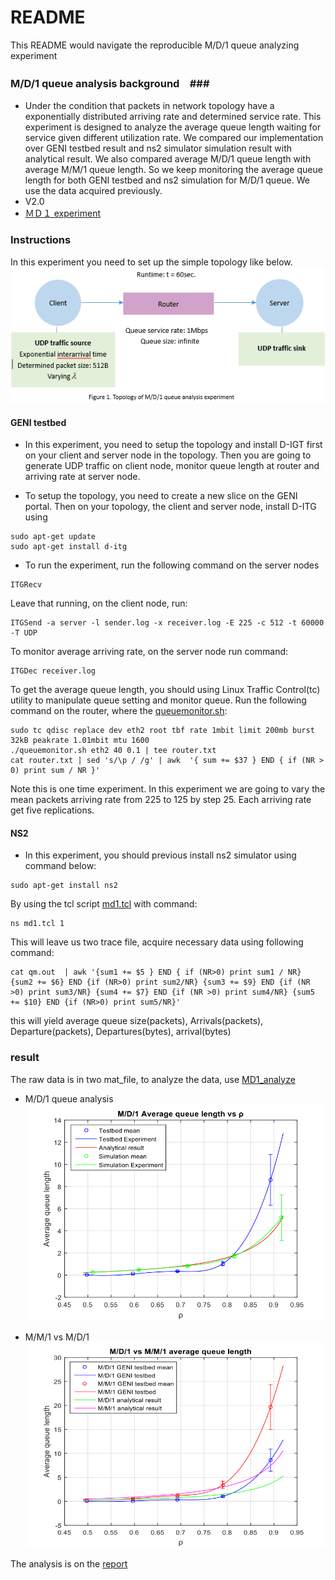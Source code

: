 # README #

This README would navigate the reproducible M/D/1 queue analyzing experiment

### M/D/1 queue analysis background　###

* Under the condition that packets in network topology have a exponentially distributed arriving rate and determined service rate. This experiment is designed to analyze the average queue length waiting for service given different utilization rate. We compared our implementation over GENI testbed result and ns2 simulator simulation result with analytical result. We also compared average M/D/1 queue length with average M/M/1 queue length.
So we keep monitoring the average queue length for both GENI testbed and ns2 simulation for M/D/1 queue. We use the data acquired previously. 
* V2.0
* [ＭＤ１ experiment](https://bitbucket.org/bubbledoodle/el7353-sl5352)

### Instructions ###
In this experiment you need to set up the simple topology like below.
![Alt text](topology.png)

#### GENI testbed ####
* In this experiment, you need to setup the topology and install D-IGT first on your client and server node in the topology. Then you are going to generate UDP traffic on client node, monitor queue length at router and arriving rate at server node.

* To setup the topology, you need to create a new slice on the GENI portal. Then on your topology, the client and server node, install D-ITG using 
```
sudo apt-get update 
sudo apt-get install d-itg
```
* To run the experiment, run the following command on the server nodes
```
ITGRecv
```
Leave that running, on the client node, run:
```
ITGSend -a server -l sender.log -x receiver.log -E 225 -c 512 -t 60000 -T UDP
```
To monitor average arriving rate, on the server node run command:
```
ITGDec receiver.log
```
To get the average queue length, you should using Linux Traffic Control(tc) utility to manipulate queue setting and monitor queue. Run the following command on the router, where the [queuemonitor.sh](https://bitbucket.org/bubbledoodle/el7353-sl5352/raw/95be027bc4f6a6238fda12b6df0e44832c4e02cf/queuemonitor.sh):
```
sudo tc qdisc replace dev eth2 root tbf rate 1mbit limit 200mb burst 32kB peakrate 1.01mbit mtu 1600
./queuemonitor.sh eth2 40 0.1 | tee router.txt
cat router.txt | sed 's/\p / /g' | awk  '{ sum += $37 } END { if (NR > 0) print sum / NR }'
```
Note this is one time experiment. In this experiment we are going to vary the mean packets arriving rate from 225 to 125 by step 25. Each arriving rate get five replications.

#### NS2 ####
* In this experiment, you should previous install ns2 simulator using command below:
```
sudo apt-get install ns2
```
By using the tcl script [md1.tcl](https://bitbucket.org/bubbledoodle/el7353-sl5352/raw/95be027bc4f6a6238fda12b6df0e44832c4e02cf/MD1.tcl) with command:
```
ns md1.tcl 1
``` 
This will leave us two trace file, acquire necessary data using following command:
```
cat qm.out  | awk '{sum1 += $5 } END { if (NR>0) print sum1 / NR}   {sum2 += $6} END {if (NR>0) print sum2/NR} {sum3 += $9} END {if (NR >0) print sum3/NR} {sum4 += $7} END {if (NR >0) print sum4/NR} {sum5 += $10} END {if (NR>0) print sum5/NR}' 
```
this will yield average queue size(packets), Arrivals(packets), Departure(packets), Departures(bytes), arrival(bytes)

### result ###
The raw data is in two mat_file, to analyze the data, use [MD1_analyze](https://bitbucket.org/bubbledoodle/el7353-sl5352/raw/6050d261191fa7b463a69fd248a7007f638b1ba1/MD1_analyze.m)

* M/D/1 queue analysis
![Alt text](MD1queue.png)

* M/M/1 vs M/D/1
![Alt text](MM1vsMD1.png)

The analysis is on the [report](Lab3_4_5.pdf)
